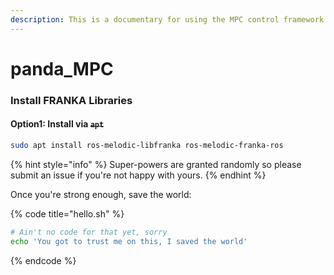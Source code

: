 ```yaml
---
description: This is a documentary for using the MPC control framework on the Panda robot.
---
```


# panda\_MPC

### **Install FRANKA Libraries**

#### Option1: Install via ~~**`apt`**~~

```bash
sudo apt install ros-melodic-libfranka ros-melodic-franka-ros

```

{% hint style="info" %}
 Super-powers are granted randomly so please submit an issue if you're not happy with yours.
{% endhint %}

Once you're strong enough, save the world:

{% code title="hello.sh" %}
```bash
# Ain't no code for that yet, sorry
echo 'You got to trust me on this, I saved the world'
```
{% endcode %}



